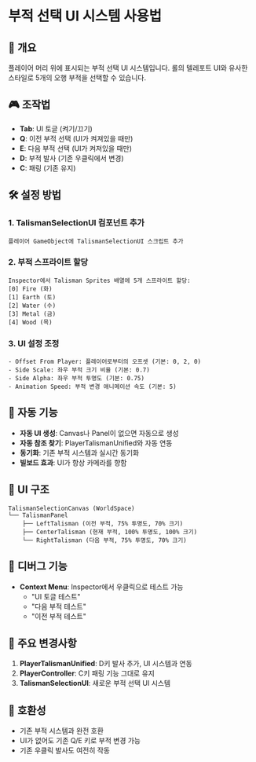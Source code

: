 # 부적 선택 UI 시스템 사용법

## 🎯 개요
플레이어 머리 위에 표시되는 부적 선택 UI 시스템입니다.
롤의 텔레포트 UI와 유사한 스타일로 5개의 오행 부적을 선택할 수 있습니다.

## 🎮 조작법
- **Tab**: UI 토글 (켜기/끄기)
- **Q**: 이전 부적 선택 (UI가 켜져있을 때만)
- **E**: 다음 부적 선택 (UI가 켜져있을 때만)
- **D**: 부적 발사 (기존 우클릭에서 변경)
- **C**: 패링 (기존 유지)

## 🛠️ 설정 방법

### 1. TalismanSelectionUI 컴포넌트 추가
```
플레이어 GameObject에 TalismanSelectionUI 스크립트 추가
```

### 2. 부적 스프라이트 할당
```
Inspector에서 Talisman Sprites 배열에 5개 스프라이트 할당:
[0] Fire (화)
[1] Earth (토)
[2] Water (수)
[3] Metal (금)
[4] Wood (목)
```

### 3. UI 설정 조정
```
- Offset From Player: 플레이어로부터의 오프셋 (기본: 0, 2, 0)
- Side Scale: 좌우 부적 크기 비율 (기본: 0.7)
- Side Alpha: 좌우 부적 투명도 (기본: 0.75)
- Animation Speed: 부적 변경 애니메이션 속도 (기본: 5)
```

## 🔧 자동 기능
- **자동 UI 생성**: Canvas나 Panel이 없으면 자동으로 생성
- **자동 참조 찾기**: PlayerTalismanUnified와 자동 연동
- **동기화**: 기존 부적 시스템과 실시간 동기화
- **빌보드 효과**: UI가 항상 카메라를 향함

## 🎨 UI 구조
```
TalismanSelectionCanvas (WorldSpace)
└── TalismanPanel
    ├── LeftTalisman (이전 부적, 75% 투명도, 70% 크기)
    ├── CenterTalisman (현재 부적, 100% 투명도, 100% 크기)
    └── RightTalisman (다음 부적, 75% 투명도, 70% 크기)
```

## 🐛 디버그 기능
- **Context Menu**: Inspector에서 우클릭으로 테스트 가능
  - "UI 토글 테스트"
  - "다음 부적 테스트"
  - "이전 부적 테스트"

## 📝 주요 변경사항
1. **PlayerTalismanUnified**: D키 발사 추가, UI 시스템과 연동
2. **PlayerController**: C키 패링 기능 그대로 유지
3. **TalismanSelectionUI**: 새로운 부적 선택 UI 시스템

## 🔄 호환성
- 기존 부적 시스템과 완전 호환
- UI가 없어도 기존 Q/E 키로 부적 변경 가능
- 기존 우클릭 발사도 여전히 작동
